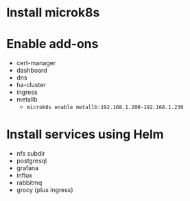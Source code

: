 # Install microk8s

# Enable add-ons
- cert-manager
- dashboard
- dns
- ha-cluster
- ingress
- metallb
  - `microk8s enable metallb:192.168.1.200-192.168.1.230`



# Install services using Helm

- nfs subdir
- postgresql
- grafana
- influx
- rabbitmq
- grocy (plus ingress)
